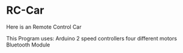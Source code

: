 # RC-Car
Here is an Remote Control Car

This Program uses:
  Arduino
  2 speed controllers
  four different motors
  Bluetooth Module 
